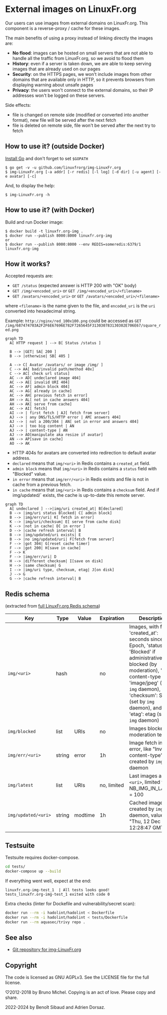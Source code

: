 External images on LinuxFr.org
==============================

Our users can use images from external domains on LinuxFr.org.
This component is a reverse-proxy / cache for these images.

The main benefits of using a proxy instead of linking directly the images are:

- **No flood**: images can be hosted on small servers that are not able to
  handle all the traffic from LinuxFr.org, so we avoid to flood them
- **History**: even if a server is taken down, we are able to keep serving
  images that are already used on our pages
- **Security**: on the HTTPS pages, we won't include images from other domains
  that are available only in HTTP, so it prevents browsers from displaying
  warning about unsafe pages
- **Privacy**: the users won't connect to the external domains, so their IP
  addresses won't be logged on these servers.

Side effects:

- file is changed on remote side (modified or converted into another format), new file will be served after the next fetch
- file is deleted on remote side, file won't be served after the next try to fetch

How to use it? (outside Docker)
-------------------------------

[Install Go](http://golang.org/doc/install) and don't forget to set `$GOPATH`

    $ go get -v -u github.com/linuxfrorg/img-LinuxFr.org
    $ img-LinuxFr.org [-a addr] [-r redis] [-l log] [-d dir] [-u agent] [-e avatar] [-c]

And, to display the help:

    $ img-LinuxFr.org -h

How to use it? (with Docker)
-------------------------------

Build and run Docker image:

    $ docker build -t linuxfr.org-img .
    $ docker run --publish 8000:8000 linuxfr.org-img
    or
    $ docker run --publish 8000:8000 --env REDIS=someredis:6379/1 linuxfr.org-img

How it works?
-------------

Accepted requests are:
- `GET /status` (expected answer is HTTP 200 with "OK" body)
- `GET /img/<encoded_uri>` or `GET /img/<encoded_uri>/<filename>`
- `GET /avatars/<encoded_uri>` or `GET /avatars/<encoded_uri>/<filename>`

where `<filename>` is the name given to the file, and `encoded_uri` is the `uri` converted into hexadecimal string.

Example: `http://nginx/red_100x100.png` could be accessed as `GET /img/687474703A2F2F6E67696E782F7265645F313030783130302E706E67/square_red.png`

```mermaid
graph TD
  A[ HTTP request ] --> B[ Status /status ]

  B --> |GET| SA[ 200 ]
  B --> |otherwise| SB[ 405 ]

  A --> C[ Avatar /avatars/ or image /img/ ]
  C --> AA[ bad/invalid path/method 40x]
  C --> AC[ check url status]
  AC --> AD[ undeclared image 404]
  AC --> AE[ invalid URI 404]
  AC --> AF[ admin block 404]
  AC --> AG[ already in cache]
  AC --> AH[ previous fetch in error]
  AH --> AL[ not in cache answers 404]
  AH --> AK[ serve from cache]
  AC --> AI[ fetch]
  AI --> | first fetch | AJ[ fetch from server]
  AJ --> | any DNS/TLS/HTTP error | AM[ answers 404]
  AJ --> | not a 200/304 | AN[ set in error and answers 404]
  AJ --> | too big content | AN
  AJ --> | content-type | AN
  AJ --> AO[manipulate aka resize if avatar]
  AN --> AP[save in cache]
  AO --> AK
```

- HTTP 404s for avatars are converted into redirection to default avatar address.
- `declared` means that `img/<uri>` in Redis contains a `created_at` field.
- `admin block` means that `img/<uri>` in Redis contains a `status` field with "Blocked" value.
- `in error` means that `img/err/<uri>` in Redis exists and file is not in cache from a previous fetch.
- `in cache` means that `img/<uri>` in Redis contains a `checksum` field. And if img/updated/<uri>` exists, the cache is up-to-date this remote server.

```mermaid
graph TD
  A[ undeclared ] -->|img/uri created_at| B[declared]
  B --> |img/uri status Blocked| C[ admin block]
  B --> |img/err/uri| K[ fetch in error]
  K --> |img/uri/checksum| E[ serve from cache disk]
  K --> |not in cache| D[ in error ]
  D --> |cache refresh interval| B
  B --> |img/updated/uri exists| E
  B --> |no img/updated/uri| F[fetch from server]
  F --> |got 304| G[reset cache timer]
  F --> |got 200| H[save in cache]  
  F --> K
  F --> |img/err/uri| D
  H --> |different checksum| I[save on disk]
  H --> |same checksum| G
  I --> |img/uri type, checksum, etag| J[on disk]
  J --> G
  G --> |cache refresh interval| B
```

Redis schema
------------
(extracted from [full LinuxFr.org Redis schema](https://github.com/linuxfrorg/linuxfr.org/blob/master/db/redis.txt))

Key                                            | Type   | Value                 | Expiration | Description
---------------------------------------------- | ------ | --------------------- | ---------- | -------------------
`img/<uri>`                                    |  hash  |                       |     no     | Images, with fields 'created_at': seconds since Epoch, 'status': 'Blocked' if administratively blocked (by moderation), 'type': content-type like 'image/jpeg' (set by `img` daemon), 'checksum': SHA1 (set by `img` daemon), and 'etag': etag (set by `img` daemon)
`img/blocked`                                  |  list  |         URIs          |     no     | Images blocked by moderation team
`img/err/<uri>`                                | string |         error         |     1h     | Image fetch in error, like "Invalid content-type", created by `img` daemon
`img/latest`                                   |  list  |         URIs          | no, limited| Last images as `<uri>`, limited to NB_IMG_IN_LATEST = 100
`img/updated/<uri>`                            | string |        modtime        |     1h     | Cached images, created by `img` daemon, value like "Thu, 12 Dec 2013 12:28:47 GMT"

Testsuite
---------
Testsuite requires docker-compose.

```bash
cd tests/
docker-compose up --build
```

If everything went well, expect at the end:

```
linuxfr.org-img-test_1  | All tests looks good!
tests_linuxfr.org-img-test_1 exited with code 0
```

Extra checks (linter for Dockefile and vulnerability/secret scan):

```bash
docker run --rm -i hadolint/hadolint < Dockerfile
docker run --rm -i hadolint/hadolint < tests/Dockerfile
docker run --rm aquasec/trivy repo .
```

See also
--------

* [Git repository for img-LinuxFr.org](https://github.com/linuxfrorg/img-LinuxFr.org)

Copyright
---------

The code is licensed as GNU AGPLv3. See the LICENSE file for the full license.

♡2012-2018 by Bruno Michel. Copying is an act of love. Please copy and share.

2022-2024 by Benoît Sibaud and Adrien Dorsaz.
